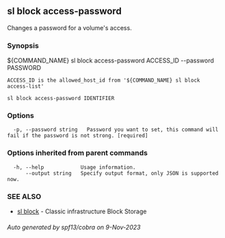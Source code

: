 ## sl block access-password

Changes a password for a volume's access.

### Synopsis

${COMMAND_NAME} sl block access-password ACCESS_ID --password PASSWORD
	
	ACCESS_ID is the allowed_host_id from '${COMMAND_NAME} sl block access-list'

```
sl block access-password IDENTIFIER
```

### Options

```
  -p, --password string   Password you want to set, this command will fail if the password is not strong. [required]
```

### Options inherited from parent commands

```
  -h, --help            Usage information.
      --output string   Specify output format, only JSON is supported now.
```

### SEE ALSO

* [sl block](sl_block.md)	 - Classic infrastructure Block Storage

###### Auto generated by spf13/cobra on 9-Nov-2023
